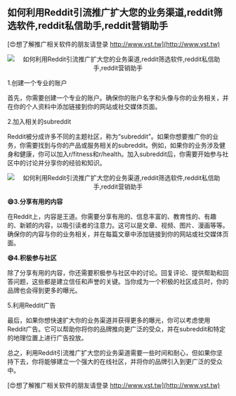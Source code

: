 ## **如何利用Reddit引流推广扩大您的业务渠道,reddit筛选软件,reddit私信助手,reddit营销助手**

[😍想了解推广相关软件的朋友请登录 http://www.vst.tw](http://www.vst.tw)

 <center><img src="https://vst.tw/MP4/tuiguang/png/5.png" alt="如何利用Reddit引流推广扩大您的业务渠道,reddit筛选软件,reddit私信助手,reddit营销助手"></center>

1.创建一个专业的账户

首先，你需要创建一个专业的账户。确保你的账户名字和头像与你的业务相关，并在你的个人资料中添加链接到你的网站或社交媒体页面。

2.加入相关的subreddit

Reddit被分成许多不同的主题社区，称为“subreddit”。如果你想要推广你的业务，你需要找到与你的产品或服务相关的subreddit。例如，如果你的业务涉及健身和健康，你可以加入r/fitness和r/health。加入subreddit后，你需要开始参与社区中的讨论并分享你的经验和知识。

 <center><img src="https://vst.tw/MP4/tuiguang/png/2.png" alt="如何利用Reddit引流推广扩大您的业务渠道,reddit筛选软件,reddit私信助手,reddit营销助手"></center>

**😄3.分享有用的内容**

在Reddit上，内容是王道。你需要分享有用的、信息丰富的、教育性的、有趣的、新颖的内容，以吸引读者的注意力。这可以是文章、视频、图片、漫画等等。确保你的内容与你的业务相关，并在每篇文章中添加链接到你的网站或社交媒体页面。

**😄4.积极参与社区**

除了分享有用的内容，你还需要积极参与社区中的讨论。回复评论、提供帮助和回答问题，这些都是建立信任和声誉的关键。当你成为一个积极的社区成员时，你的品牌也会得到更多的曝光。

5.利用Reddit广告

最后，如果你想快速扩大你的业务渠道并获得更多的曝光，你可以考虑使用Reddit广告。它可以帮助你将你的品牌推向更广泛的受众，并在subreddit和特定的地理位置上进行广告投放。

总之，利用Reddit引流推广扩大您的业务渠道需要一些时间和耐心，但如果你坚持下去，你将能够建立一个强大的在线社区，并将你的品牌引入到更广泛的受众中。

[😍想了解推广相关软件的朋友请登录 http://www.vst.tw](http://www.vst.tw)



